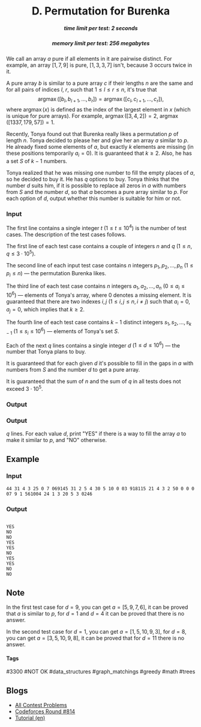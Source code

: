 <h1 style='text-align: center;'> D. Permutation for Burenka</h1>

<h5 style='text-align: center;'>time limit per test: 2 seconds</h5>
<h5 style='text-align: center;'>memory limit per test: 256 megabytes</h5>

We call an array $a$ pure if all elements in it are pairwise distinct. For example, an array $[1, 7, 9]$ is pure, $[1, 3, 3, 7]$ isn't, because $3$ occurs twice in it.

A pure array $b$ is similar to a pure array $c$ if their lengths $n$ are the same and for all pairs of indices $l$, $r$, such that $1 \le l \le r \le n$, it's true that $$\operatorname{argmax}([b_l, b_{l + 1}, \ldots, b_r]) = \operatorname{argmax}([c_l, c_{l + 1}, \ldots, c_r]),$$ where $\operatorname{argmax}(x)$ is defined as the index of the largest element in $x$ (which is unique for pure arrays). For example, $\operatorname{argmax}([3, 4, 2]) = 2$, $\operatorname{argmax}([1337, 179, 57]) = 1$.

Recently, Tonya found out that Burenka really likes a permutation $p$ of length $n$. Tonya decided to please her and give her an array $a$ similar to $p$. He already fixed some elements of $a$, but exactly $k$ elements are missing (in these positions temporarily $a_i = 0$). It is guaranteed that $k \ge 2$. Also, he has a set $S$ of $k - 1$ numbers.

Tonya realized that he was missing one number to fill the empty places of $a$, so he decided to buy it. He has $q$ options to buy. Tonya thinks that the number $d$ suits him, if it is possible to replace all zeros in $a$ with numbers from $S$ and the number $d$, so that $a$ becomes a pure array similar to $p$. For each option of $d$, output whether this number is suitable for him or not.

### Input

The first line contains a single integer $t$ ($1 \le t \le 10^4$) is the number of test cases. The description of the test cases follows.

The first line of each test case contains a couple of integers $n$ and $q$ ($1 \le n, q \le 3 \cdot 10^5$).

The second line of each input test case contains $n$ integers $p_1, p_2, \ldots, p_n$ ($1 \le p_i \le n$) — the permutation Burenka likes.

The third line of each test case contains $n$ integers $a_1, a_2, \ldots, a_n$ ($0 \le a_i \le 10^6$) — elements of Tonya's array, where $0$ denotes a missing element. It is guaranteed that there are two indexes $i, j$ $(1 \le i, j \le n, i \ne j)$ such that $a_i = 0, a_j = 0$, which implies that $k \geq 2$.

The fourth line of each test case contains $k - 1$ distinct integers $s_1, s_2, \ldots, s_{k-1}$ ($1 \le s_i \le 10^6$) — elements of Tonya's set $S$.

Each of the next $q$ lines contains a single integer $d$ ($1 \le d \le 10^6$) — the number that Tonya plans to buy.

It is guaranteed that for each given $d$ it's possible to fill in the gaps in $a$ with numbers from $S$ and the number $d$ to get a pure array.

It is guaranteed that the sum of $n$ and the sum of $q$ in all tests does not exceed $3 \cdot 10^5$.

### Output

### Output

 $q$ lines. For each value $d$, print "YES" if there is a way to fill the array $a$ to make it similar to $p$, and "NO" otherwise.

## Example

### Input


```text
44 31 4 3 25 0 7 069145 31 2 5 4 30 5 10 0 03 918115 21 4 3 2 50 0 0 0 07 9 1 561004 24 1 3 20 5 3 0246
```
### Output

```text

YES
NO
NO
YES
YES
NO
YES
YES
NO
NO

```
## Note

In the first test case for $d = 9$, you can get $a = [5, 9, 7, 6]$, it can be proved that $a$ is similar to $p$, for $d=1$ and $d=4$ it can be proved that there is no answer.

In the second test case for $d = 1$, you can get $a = [1, 5, 10, 9, 3]$, for $d = 8$, you can get $a = [3, 5, 10, 9, 8]$, it can be proved that for $d = 11$ there is no answer.



#### Tags 

#3300 #NOT OK #data_structures #graph_matchings #greedy #math #trees 

## Blogs
- [All Contest Problems](../Codeforces_Round_814_(Div._1).md)
- [Codeforces Round #814](../blogs/Codeforces_Round_814.md)
- [Tutorial (en)](../blogs/Tutorial_(en).md)
